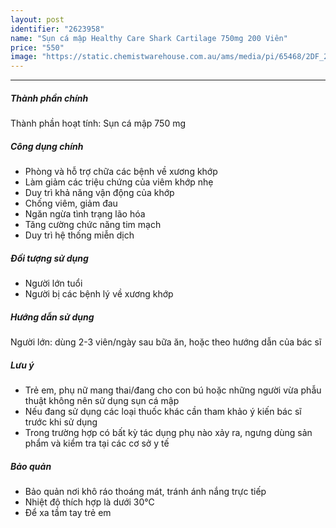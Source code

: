 ```yaml
---
layout: post
identifier: "2623958"
name: "Sụn cá mập Healthy Care Shark Cartilage 750mg 200 Viên"
price: "550"
image: "https://static.chemistwarehouse.com.au/ams/media/pi/65468/2DF_200.jpg"
---
```

---
##### Thành phần chính
Thành phần hoạt tính: Sụn cá mập 750 mg

##### Công dụng chính
- Phòng và hỗ trợ chữa các bệnh về xương khớp
- Làm giảm các triệu chứng của viêm khớp nhẹ
- Duy trì khả năng vận động của khớp
- Chống viêm, giảm đau
- Ngăn ngừa tình trạng lão hóa
- Tăng cường chức năng tim mạch
- Duy trì hệ thống miễn dịch

##### Đối tượng sử dụng
- Người lớn tuổi
- Người bị các bệnh lý về xương khớp

##### Hướng dẫn sử dụng
Người lớn: dùng 2-3 viên/ngày sau bữa ăn, hoặc theo hướng dẫn của bác sĩ

##### Lưu ý
- Trẻ em, phụ nữ mang thai/đang cho con bú hoặc những người vừa phẫu thuật không nên sử dụng sụn cá mập
- Nếu đang sử dụng các loại thuốc khác cần tham khảo ý kiến bác sĩ trước khi sử dụng
- Trong trường hợp có bất kỳ tác dụng phụ nào xảy ra, ngưng dùng sản phẩm và kiểm tra tại các cơ sở y tế

##### Bảo quản
- Bảo quản nơi khô ráo thoáng mát, tránh ánh nắng trực tiếp
- Nhiệt độ thích hợp là dưới 30&#8451;
- Để xa tầm tay trẻ em